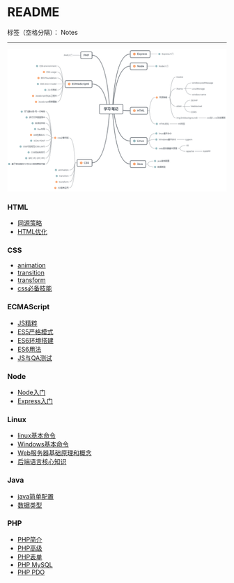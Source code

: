 ﻿# README

标签（空格分隔）： Notes

---
![思维导图](https://raw.githubusercontent.com/rel-start/Notes/picture/picture/notes.png)

### HTML
- [同源策略](https://github.com/rel-start/Notes/blob/master/HTML/Homologous%20Policy(continue...).md)
- [HTML优化](https://github.com/rel-start/Notes/blob/master/HTML/html%20optimization.md)

### CSS
- [animation](https://github.com/rel-start/Notes/blob/master/CSS/animation.md)
- [transition](https://github.com/rel-start/Notes/blob/master/CSS/transition.md)
- [transform](https://github.com/rel-start/Notes/blob/master/CSS/transform.md)
- [css必备技能](https://github.com/rel-start/Notes/blob/master/CSS/Essential%20skills.md)

### ECMAScript
- [JS精粹](https://github.com/rel-start/Notes/blob/master/ECMAScript/Js%20essence.md)
- [ES5严格模式](https://github.com/rel-start/Notes/blob/master/ECMAScript/ES5%20strict%20model.md)
- [ES6环境搭建](https://github.com/rel-start/Notes/blob/master/ECMAScript/ES6%20Environment.md)
- [ES6用法](https://github.com/rel-start/Notes/blob/master/ECMAScript/ES6%20usage.md)
- [JS与QA测试](https://github.com/rel-start/Notes/blob/master/ECMAScript/JS%20and%20QA%20Engineer.md)

### Node
- [Node入门](https://github.com/rel-start/Notes/blob/master/Node/Introduction%20to%20Node.md)
- [Express入门](https://github.com/rel-start/Notes/blob/master/Node/Introduction%20to%20Express.md)

### Linux
- [linux基本命令](https://github.com/rel-start/Notes/blob/master/Linux/Linux%20command.md)
- [Windows基本命令](https://github.com/rel-start/Notes/blob/master/Linux/Windows%20command.md)
- [Web服务器基础原理和概念](https://github.com/rel-start/Notes/blob/master/Linux/Web%20server.md)
- [后端语言核心知识](https://github.com/rel-start/Notes/blob/master/Linux/Backend%20language.md)

### Java
- [java简单配置](https://github.com/rel-start/Notes/blob/master/Java/Java%20config.md)
- [数据类型](https://github.com/rel-start/Notes/blob/master/Java/Java%20data%20type.md)

### PHP
- [PHP简介](https://github.com/rel-start/Notes/blob/master/PHP/Introduction%20to%20PHP.md)
- [PHP高级](https://github.com/rel-start/Notes/blob/master/PHP/PHP%20advanced.md)
- [PHP表单](https://github.com/rel-start/Notes/blob/master/PHP/PHP%20form.md)
- [PHP MySQL](https://github.com/rel-start/Notes/blob/master/PHP/PHP-MySQL.md)
- [PHP PDO](https://github.com/rel-start/Notes/blob/master/PHP/PHP%20PDO.md)



